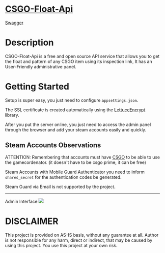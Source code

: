 # [CSGO-Float-Api](https://csgofloat-api.com/)


[Swagger](https://csgofloat-api.com/swagger/index.html)

# Description
CSGO-Float-Api is a free and open source API service that allows you to get the float and pattern of any CSGO item using its inspection link, It has an User-Friendly administrative panel.

# Getting Started

Setup is super easy, you just need to configure `appsettings.json`.

The SSL certificate is created automatically using the [LettuceEncrypt](https://github.com/natemcmaster/LettuceEncrypt) library.

After you put the server online, you just need to access the admin panel through the browser and add your steam accounts easily and quickly.

## Steam Accounts Observations

ATTENTION: Remembering that accounts must have [CSGO](https://store.steampowered.com/app/730/CounterStrike_Global_Offensive/) to be able to use the gamecordenator. (it doesn't have to be csgo prime, it can be free)

Steam Accounts with Mobile Guard Authenticator you need to inform `shared_secret` for the authentication codes be generated.

Steam Guard via Email is not supported by the project.

---
Admin Interface
![](https://image.prntscr.com/image/mRvxG8QVRRyuqUGslcvrGg.png) 

# DISCLAIMER
This project is provided on AS-IS basis, without any guarantee at all. Author is not responsible for any harm, direct or indirect, that may be caused by using this project. You use this project at your own risk.
